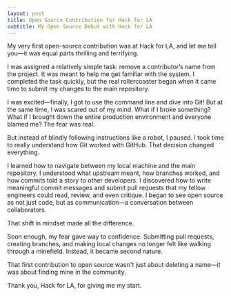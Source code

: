 ```yaml
---
layout: post
title: Open Source Contribution for Hack for LA
subtitle: My Open Source Debut with Hack for LA
---
```


My very first open-source contribution was at Hack for LA, and let me tell you—it was equal parts thrilling and terrifying.

I was assigned a relatively simple task: remove a contributor’s name from the project. It was meant to help me get familiar with the system. I completed the task quickly, but the real rollercoaster began when it came time to submit my changes to the main repository.

I was excited—finally, I got to use the command line and dive into Git! But at the same time, I was scared out of my mind. What if I broke something? What if I brought down the entire production environment and everyone blamed me? The fear was real. 

But instead of blindly following instructions like a robot, I paused. I took time to really understand how Git worked with GitHub. That decision changed everything.

I learned how to navigate between my local machine and the main repository. I understood what upstream meant, how branches worked, and how commits told a story to other developers. I discovered how to write meaningful commit messages and submit pull requests that my fellow engineers could read, review, and even critique. I began to see open source as not just code, but as communication—a conversation between collaborators.

That shift in mindset made all the difference.

Soon enough, my fear gave way to confidence. Submitting pull requests, creating branches, and making local changes no longer felt like walking through a minefield. Instead, it became second nature.

That first contribution to open source wasn't just about deleting a name—it was about finding mine in the community.

Thank you, Hack for LA, for giving me my start.
